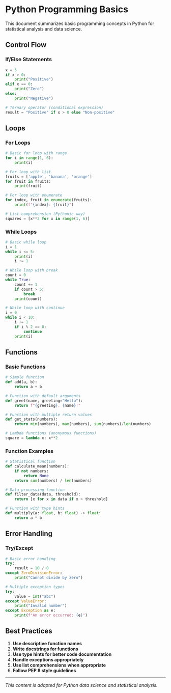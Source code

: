 # Python Programming Basics

This document summarizes basic programming concepts in Python for statistical analysis and data science.

## Control Flow

### If/Else Statements

```python
x = 5
if x > 0:
    print("Positive")
elif x == 0:
    print("Zero")
else:
    print("Negative")

# Ternary operator (conditional expression)
result = "Positive" if x > 0 else "Non-positive"
```

## Loops

### For Loops

```python
# Basic for loop with range
for i in range(1, 6):
    print(i)

# For loop with list
fruits = ['apple', 'banana', 'orange']
for fruit in fruits:
    print(fruit)

# For loop with enumerate
for index, fruit in enumerate(fruits):
    print(f"{index}: {fruit}")

# List comprehension (Pythonic way)
squares = [x**2 for x in range(1, 6)]
```

### While Loops

```python
# Basic while loop
i = 1
while i <= 5:
    print(i)
    i += 1

# While loop with break
count = 0
while True:
    count += 1
    if count > 5:
        break
    print(count)

# While loop with continue
i = 0
while i < 10:
    i += 1
    if i % 2 == 0:
        continue
    print(i)
```

## Functions

### Basic Functions

```python
# Simple function
def add(a, b):
    return a + b

# Function with default arguments
def greet(name, greeting="Hello"):
    return f"{greeting}, {name}!"

# Function with multiple return values
def get_stats(numbers):
    return min(numbers), max(numbers), sum(numbers)/len(numbers)

# Lambda functions (anonymous functions)
square = lambda x: x**2
```

### Function Examples

```python
# Statistical function
def calculate_mean(numbers):
    if not numbers:
        return None
    return sum(numbers) / len(numbers)

# Data processing function
def filter_data(data, threshold):
    return [x for x in data if x > threshold]

# Function with type hints
def multiply(a: float, b: float) -> float:
    return a * b
```

## Error Handling

### Try/Except

```python
# Basic error handling
try:
    result = 10 / 0
except ZeroDivisionError:
    print("Cannot divide by zero")

# Multiple exception types
try:
    value = int("abc")
except ValueError:
    print("Invalid number")
except Exception as e:
    print(f"An error occurred: {e}")
```

## Best Practices

1. **Use descriptive function names**
2. **Write docstrings for functions**
3. **Use type hints for better code documentation**
4. **Handle exceptions appropriately**
5. **Use list comprehensions when appropriate**
6. **Follow PEP 8 style guidelines**

---

*This content is adapted for Python data science and statistical analysis.* 